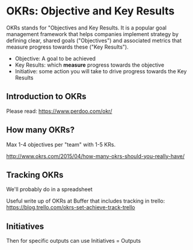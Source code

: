 # OKRs: Objective and Key Results

OKRs stands for "Objectives and Key Results. It is a popular goal management framework that helps companies implement strategy by defining clear, shared goals ("Objectives") and associated metrics that measure progress towards these ("Key Results").

* Objective: A goal to be achieved
* Key Results: which **measure** progress towards the objective
* Initiative: some action you will take to drive progress towards the Key Results

## Introduction to OKRs

Please read: https://www.perdoo.com/okr/

## How many OKRs?

Max 1-4 objectives per "team" with 1-5 KRs.

http://www.okrs.com/2015/04/how-many-okrs-should-you-really-have/

## Tracking OKRs

We'll probably do in a spreadsheet

Useful write up of OKRs at Buffer that includes tracking in trello: https://blog.trello.com/okrs-set-achieve-track-trello

## Initiatives

Then for specific outputs can use Initiatives = Outputs

